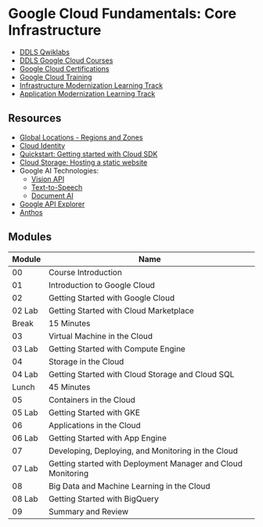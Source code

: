 # Google Cloud Fundamentals: Core Infrastructure<a name="funinf"></a>

* [DDLS Qwiklabs](https://ddls.qwiklabs.com/)
* [DDLS Google Cloud Courses](https://www.ddls.com.au/courses/google/)
* [Google Cloud Certifications](https://cloud.google.com/certification)
* [Google Cloud Training](https://cloud.google.com/training)
* [Infrastructure Modernization Learning Track](https://cloud.google.com/training/cloud-infrastructure)
* [Application Modernization Learning Track](https://cloud.google.com/training/application-development)

## Resources

* [Global Locations - Regions and Zones](https://cloud.google.com/about/locations)
* [Cloud Identity](https://cloud.google.com/identity/docs/overview)
* [Quickstart: Getting started with Cloud SDK](https://cloud.google.com/sdk/docs/quickstart)
* [Cloud Storage: Hosting a static website](https://cloud.google.com/storage/docs/hosting-static-website)
* Google AI Technologies:
  * [Vision API](https://cloud.google.com/vision)
  * [Text-to-Speech](https://cloud.google.com/text-to-speech)
  * [Document AI](https://cloud.google.com/document-ai/docs/drag-and-drop)
* [Google API Explorer](https://developers.google.com/apis-explorer)
* [Anthos](https://cloud.google.com/anthos/)

## Modules

|Module|Name|
|-|-|
|00|Course Introduction|
|01|Introduction to Google Cloud|
|02|Getting Started with Google Cloud|
|02 Lab|Getting Started with Cloud Marketplace|
|Break|15 Minutes|
|03|Virtual Machine in the Cloud|
|03 Lab|Getting Started with Compute Engine|
|04|Storage in the Cloud|
|04 Lab|Getting Started with Cloud Storage and Cloud SQL|
|Lunch|45 Minutes|
|05|Containers in the Cloud|
|05 Lab|Getting Started with GKE|
|06|Applications in the Cloud|
|06 Lab|Getting Started with App Engine|
|07|Developing, Deploying, and Monitoring in the Cloud|
|07 Lab|Getting started with Deployment Manager and Cloud Monitoring|
|08|Big Data and Machine Learning in the Cloud|
|08 Lab|Getting Started with BigQuery|
|09|Summary and Review|
